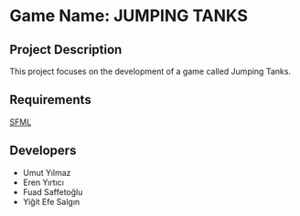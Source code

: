 # Game Name: JUMPING TANKS

## Project Description

This project focuses on the development of a game called Jumping Tanks.

## Requirements

[SFML](https://www.sfml-dev.org/)

## Developers
- Umut Yılmaz
- Eren Yırtıcı
- Fuad Saffetoğlu
- Yiğit Efe Salgın
